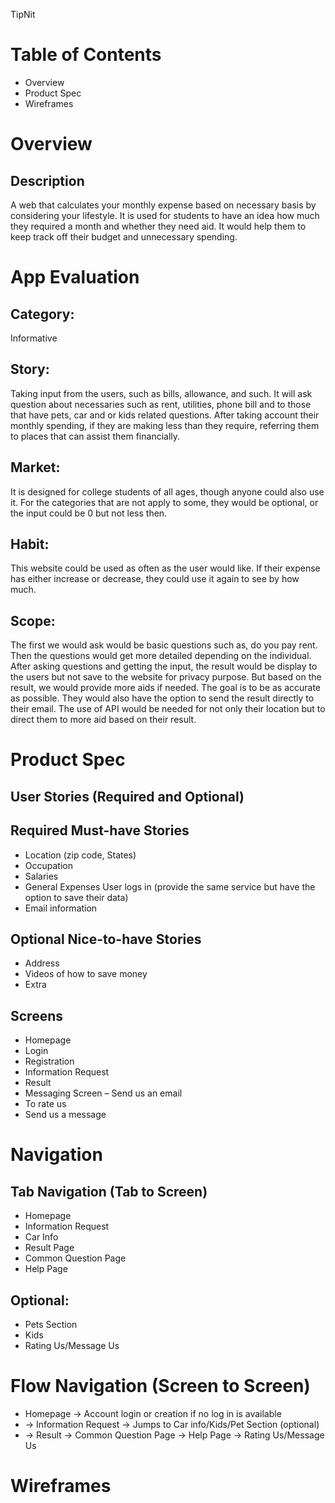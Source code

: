 TipNit
# Table of Contents
* Overview
*	Product Spec
*	Wireframes
# Overview
## Description
A web that calculates your monthly expense based on necessary basis by considering your lifestyle. It is used for students to have an idea how much they required a month and whether they need aid. It would help them to keep track off their budget and unnecessary spending.
# App Evaluation
##	Category: 
Informative
##	Story: 
   Taking input from the users, such as bills, allowance, and such. It will ask question about necessaries such as rent, utilities, phone bill and to those that have pets, car and or kids related questions. After taking account their monthly spending, if they are making less than they require, referring them to places that can assist them financially.
##	Market: 
It is designed for college students of all ages, though anyone could also use it. For the categories that are not apply to some, they would be optional, or the input could be 0 but not less then. 
##	Habit: 
This website could be used as often as the user would like. If their expense has either increase or decrease, they could use it again to see by how much.
## Scope: 
The first we would ask would be basic questions such as, do you pay rent. Then the questions would get more detailed depending on the individual. After asking questions and getting the input, the result would be display to the users but not save to the website for privacy purpose. But based on the result, we would provide more aids if needed. The goal is to be as accurate as possible. They would also have the option to send the result directly to their email. The use of API would be needed for not only their location but to direct them to more aid based on their result.
# Product Spec
## User Stories (Required and Optional)
## Required Must-have Stories
*	Location (zip code, States)
*	Occupation
*	Salaries
*	General Expenses User logs in (provide the same service but have the option to save their data)
*	Email information
	
## Optional Nice-to-have Stories
*	Address
*	Videos of how to save money
*	Extra
## Screens

* Homepage	
* Login
* Registration
* Information Request
* Result
* Messaging Screen – Send us an email 
* To rate us
* Send us a message
 # Navigation
## Tab Navigation (Tab to Screen)
*	Homepage
*	Information Request
*	Car Info
*	Result Page
*	Common Question Page
*	Help Page
## Optional:
*	Pets Section
*	Kids
*	Rating Us/Message Us
# Flow Navigation (Screen to Screen)
*	Homepage -> Account login or creation if no log in is available
*	-> Information Request -> Jumps to Car info/Kids/Pet Section (optional)
*	-> Result -> Common Question Page -> Help Page -> Rating Us/Message Us
# Wireframes
   

   






